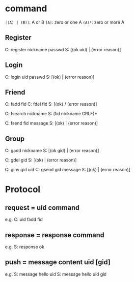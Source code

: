 # command

`[(A) | (B)]`: A or B
`[A]`: zero or one A
`(A)*`: zero or more A

## Register
C: register nickname passwd
S: [(ok uid) | (error reason)]

## Login
C: login uid passwd
S: [(ok) | (error reason)]

## Friend
C: fadd fid
C: fdel fid
S: [(ok) / (error reason)]

C: fsearch nickname
S: (fid nickname CRLF)*

C: fsend fid message
S: [(ok) | (error reason)]

## Group
C: gadd nickname
S: [(ok gid) | (error reason)]

C: gdel gid
S: [(ok) | (error reason)]

C: ginv gid uid
C: gsend gid message
S: [(ok) | (error reason)]

# Protocol

## request = uid command
e.g.
C: uid fadd fid

## response = response command
e.g.
S: response ok

## push = message content uid [gid]
e.g.
S: message hello uid
S: message hello uid gid
